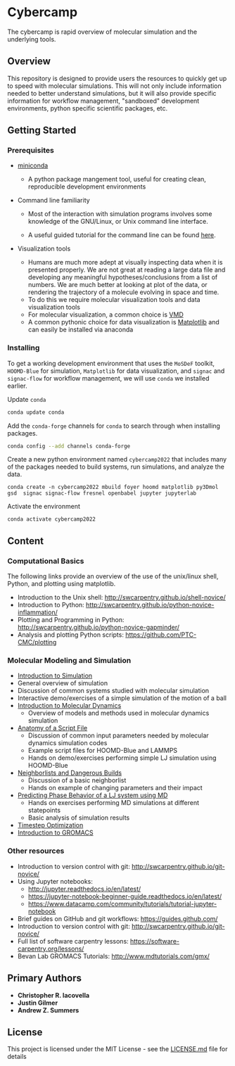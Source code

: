 # Cybercamp
The cybercamp is rapid overview of molecular simulation and the underlying tools.

## Overview
This repository is designed to provide users the resources to quickly
get up to speed with molecular simulations. This will not only include
information needed to better understand simulations, but it will also
provide specific information for workflow management, "sandboxed" development
environments, python specific scientific packages, etc.  

## Getting Started

### Prerequisites
* [miniconda](https://docs.conda.io/projects/conda/en/latest/user-guide/install/)

	* A python package mangement tool, useful for creating clean, reproducible
development environments

* Command line familiarity

	* Most of the interaction with simulation programs involves some knowledge of
the GNU/Linux, or Unix command line interface.

	* A useful guided tutorial for the command line can be found
[here](https://swcarpentry.github.io/shell-novice/).

* Visualization tools
	*	 Humans are much more adept at visually inspecting data when it
is presented properly. We are not great at reading a large data file 
and developing any meaningful hypotheses/conclusions from a list of 
numbers. We are much better at looking at plot of the data, or 
rendering the trajectory of a molecule evolving in space and time.
	*	 To do this we require molecular visualization tools and data
visualization tools
    * For molecular visualization, a common choice is 
[VMD](http://www.ks.uiuc.edu/Development/Download/download.cgi?PackageName=VMD)
    * A common pythonic choice for data visualization is 
[Matplotlib](https://matplotlib.org/) and can easily be installed via anaconda


### Installing
To get a working development environment that uses the `MoSDeF` 
toolkit, `HOOMD-Blue` for simulation, `Matplotlib` for data 
visualization, and `signac` and `signac-flow` for workflow
management, we will use `conda` we installed earlier.

Update `conda`

```bash
conda update conda
```

Add the `conda-forge` channels for `conda` to search through when installing packages.

```bash
conda config --add channels conda-forge
```

Create a new python  environment named `cybercamp2022` 
that includes many of
the packages needed to build systems, run simulations, and
analyze the data.

```
conda create -n cybercamp2022 mbuild foyer hoomd matplotlib py3Dmol gsd  signac signac-flow fresnel openbabel jupyter jupyterlab
```

Activate the environment

```
conda activate cybercamp2022
```
## Content

### Computational Basics
The following links provide an overview of the use of the unix/linux shell, Python, and plotting using matplotlib. 
* Introduction to the Unix shell: http://swcarpentry.github.io/shell-novice/
* Introduction to Python:  http://swcarpentry.github.io/python-novice-inflammation/
* Plotting and Programming in Python: http://swcarpentry.github.io/python-novice-gapminder/
* Analysis and plotting Python scripts: https://github.com/PTC-CMC/plotting

### Molecular Modeling and Simulation
* [Introduction to Simulation](Introduction%20to%20Simulation.ipynb)
 * General overview of simulation
 * Discussion of common systems studied with molecular simulation
 * Interactive demo/exercises of a simple simulation of the motion of a ball
* [Introduction to Molecular Dynamics](Introduction%20to%20Molecular%20Dynamics.ipynb)
  * Overview of models and methods used in molecular dynamics simulation
* [Anatomy of a Script File](Anatomy%20of%20a%20Script%20File.ipynb)
  * Discussion of common input parameters needed by molecular dynamics simulation codes
  * Example script files for HOOMD-Blue and LAMMPS
  * Hands on demo/exercises performing simple LJ simulation using HOOMD-Blue
* [Neighborlists and Dangerous Builds](Neighborlists%20and%20Dangerous%20Builds.ipynb)
  * Discussion of a basic neighborlist
  * Hands on example of changing parameters and their impact
* [Predicting Phase Behavior of a LJ system using MD](Predicting%20Phase%20Behavior.ipynb)
  * Hands on exercises performing MD simulations at different statepoints
  * Basic analysis of simulation results
* [Timestep Optimization](Timestep%20Optimization.ipynb)
* [Introduction to GROMACS](simulation/gromacs/Introduction%20to%20GROMACS.ipynb)

### Other resources
* Introduction to version control with git: http://swcarpentry.github.io/git-novice/
* Using Jupyter notebooks:
  * http://jupyter.readthedocs.io/en/latest/
  * https://jupyter-notebook-beginner-guide.readthedocs.io/en/latest/
  * https://www.datacamp.com/community/tutorials/tutorial-jupyter-notebook
* Brief guides on GitHub and git workflows: https://guides.github.com/
* Introduction to version control with git: http://swcarpentry.github.io/git-novice/
* Full list of software carpentry lessons: https://software-carpentry.org/lessons/
* Bevan Lab GROMACS Tutorials: http://www.mdtutorials.com/gmx/


## Primary Authors

* **Christopher R. Iacovella**      
* **Justin Gilmer** 
* **Andrew Z. Summers**

## License

This project is licensed under the MIT License - see the [LICENSE.md](LICENSE.md) file for details

